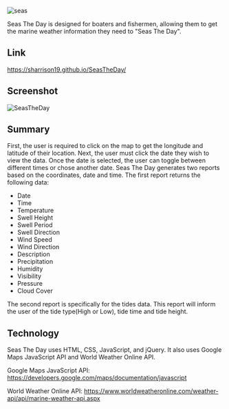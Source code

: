 ![seas](https://user-images.githubusercontent.com/123839116/224189179-d4eb3ab8-bdf4-4861-96fe-3112f39a42d3.png)

Seas The Day is designed for boaters and fishermen, allowing them to get the marine weather information they need to "Seas The Day".

## Link

https://sharrison19.github.io/SeasTheDay/

## Screenshot

![SeasTheDay](https://user-images.githubusercontent.com/123839116/224189701-b03a017f-0139-40ba-8dd9-36af2b27517f.png)

## Summary

First, the user is required to click on the map to get the longitude and latitude of their location. Next, the user must click the date they wish to view the data. Once the date is selected, the user can toggle between different times or chose another date. Seas The Day generates two reports based on the coordinates, date and time. The first report returns the following data:

- Date
- Time
- Temperature
- Swell Height
- Swell Period
- Swell Direction
- Wind Speed
- Wind Direction
- Description
- Precipitation
- Humidity
- Visibility
- Pressure
- Cloud Cover

The second report is specifically for the tides data. This report will inform the user of the tide type(High or Low), tide time and tide height.

## Technology

Seas The Day uses HTML, CSS, JavaScript, and jQuery. It also uses Google Maps JavaScript API and World Weather Online API.

Google Maps JavaScript API: https://developers.google.com/maps/documentation/javascript

World Weather Online API: https://www.worldweatheronline.com/weather-api/api/marine-weather-api.aspx
